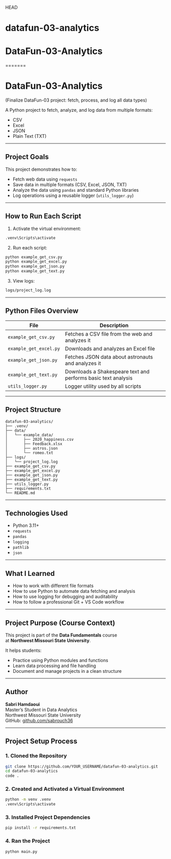 HEAD
# datafun-03-analytics
# DataFun-03-Analytics
=======
#  DataFun-03-Analytics
  (Finalize DataFun-03 project: fetch, process, and log all data types)

A Python project to fetch, analyze, and log data from multiple formats:
- CSV
- Excel
- JSON
- Plain Text (TXT)

---

##  Project Goals

This project demonstrates how to:
- Fetch web data using `requests`
- Save data in multiple formats (CSV, Excel, JSON, TXT)
- Analyze the data using `pandas` and standard Python libraries
- Log operations using a reusable logger (`utils_logger.py`)

---

##  How to Run Each Script

1. Activate the virtual environment:

```bash
.venv\Scripts\activate
```

2. Run each script:

```bash
python example_get_csv.py
python example_get_excel.py
python example_get_json.py
python example_get_text.py
```

3. View logs:

```bash
logs/project_log.log
```

---

##  Python Files Overview

| File                   | Description                                                   |
|------------------------|---------------------------------------------------------------|
| `example_get_csv.py`   | Fetches a CSV file from the web and analyzes it               |
| `example_get_excel.py` | Downloads and analyzes an Excel file                          |
| `example_get_json.py`  | Fetches JSON data about astronauts and analyzes it            |
| `example_get_text.py`  | Downloads a Shakespeare text and performs basic text analysis |
| `utils_logger.py`      | Logger utility used by all scripts                            |

---

##  Project Structure

```
datafun-03-analytics/
├── .venv/
├── data/
│   └── example_data/
│       ├── 2020_happiness.csv
│       ├── Feedback.xlsx
│       ├── astros.json
│       └── romeo.txt
├── logs/
│   └── project_log.log
├── example_get_csv.py
├── example_get_excel.py
├── example_get_json.py
├── example_get_text.py
├── utils_logger.py
├── requirements.txt
└── README.md
```

---

##  Technologies Used

- Python 3.11+
- `requests`
- `pandas`
- `logging`
- `pathlib`
- `json`

---

##  What I Learned

- How to work with different file formats
- How to use Python to automate data fetching and analysis
- How to use logging for debugging and auditability
- How to follow a professional Git + VS Code workflow

---

##  Project Purpose (Course Context)

This project is part of the **Data Fundamentals** course  
at **Northwest Missouri State University**.

It helps students:
- Practice using Python modules and functions
- Learn data processing and file handling
- Document and manage projects in a clean structure

---

##  Author

**Sabri Hamdaoui**  
Master’s Student in Data Analytics  
Northwest Missouri State University  
GitHub: [github.com/sabrouch36](https://github.com/sabrouch36)

---

##  Project Setup Process

### 1. Cloned the Repository

```bash
git clone https://github.com/YOUR_USERNAME/datafun-03-analytics.git
cd datafun-03-analytics
code .
```

### 2. Created and Activated a Virtual Environment

```bash
python -m venv .venv
.venv\Scripts\activate
```

### 3. Installed Project Dependencies

```bash
pip install -r requirements.txt
```

### 4. Ran the Project

```bash
python main.py
```
